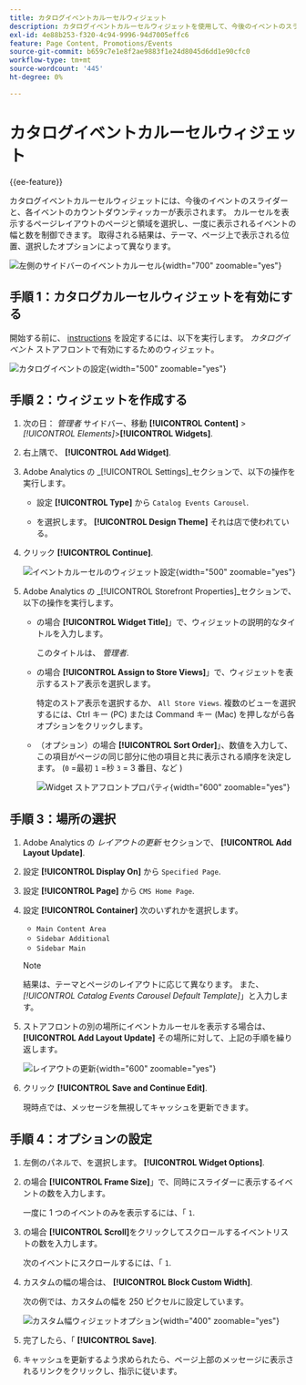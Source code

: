 ```yaml
---
title: カタログイベントカルーセルウィジェット
description: カタログイベントカルーセルウィジェットを使用して、今後のイベントのスライダーをページに表示する方法を説明します。
exl-id: 4e88b253-f320-4c94-9996-94d7005effc6
feature: Page Content, Promotions/Events
source-git-commit: b659c7e1e8f2ae9883f1e24d8045d6dd1e90cfc0
workflow-type: tm+mt
source-wordcount: '445'
ht-degree: 0%

---
```


# カタログイベントカルーセルウィジェット

{{ee-feature}}

カタログイベントカルーセルウィジェットには、今後のイベントのスライダーと、各イベントのカウントダウンティッカーが表示されます。 カルーセルを表示するページレイアウトのページと領域を選択し、一度に表示されるイベントの幅と数を制御できます。 取得される結果は、テーマ、ページ上で表示される位置、選択したオプションによって異なります。

![左側のサイドバーのイベントカルーセル](./assets/storefront-event-carousel-sidebar-gear.png){width="700" zoomable="yes"}

## 手順 1：カタログカルーセルウィジェットを有効にする

開始する前に、 [instructions](../merchandising-promotions/event-configure.md) を設定するには、以下を実行します。 _カタログイベント_ ストアフロントで有効にするためのウィジェット。

![カタログイベントの設定](./assets/config-catalog-catalog-events-1.png){width="500" zoomable="yes"}

## 手順 2：ウィジェットを作成する

1. 次の日： _管理者_ サイドバー、移動 **[!UICONTROL Content]** > _[!UICONTROL Elements]_>**[!UICONTROL Widgets]**.

1. 右上隅で、 **[!UICONTROL Add Widget]**.

1. Adobe Analytics の _[!UICONTROL Settings]_セクションで、以下の操作を実行します。

   - 設定 **[!UICONTROL Type]** から `Catalog Events Carousel`.

   - を選択します。 **[!UICONTROL Design Theme]** それは店で使われている。

1. クリック **[!UICONTROL Continue]**.

   ![イベントカルーセルのウィジェット設定](./assets/widget-event-carousel-settings.png){width="500" zoomable="yes"}

1. Adobe Analytics の _[!UICONTROL Storefront Properties]_セクションで、以下の操作を実行します。

   - の場合 **[!UICONTROL Widget Title]**」で、ウィジェットの説明的なタイトルを入力します。

     このタイトルは、 _管理者_.

   - の場合 **[!UICONTROL Assign to Store Views]**」で、ウィジェットを表示するストア表示を選択します。

     特定のストア表示を選択するか、 `All Store Views`. 複数のビューを選択するには、Ctrl キー (PC) または Command キー (Mac) を押しながら各オプションをクリックします。

   - （オプション）の場合 **[!UICONTROL Sort Order]**」、数値を入力して、この項目がページの同じ部分に他の項目と共に表示される順序を決定します。 (`0` =最初 `1` =秒 `3` = 3 番目、など )

     ![Widget ストアフロントプロパティ](./assets/widget-event-carousel-storefront-properties.png){width="600" zoomable="yes"}

## 手順 3：場所の選択

1. Adobe Analytics の _レイアウトの更新_ セクションで、 **[!UICONTROL Add Layout Update]**.

1. 設定 **[!UICONTROL Display On]** から `Specified Page`.

1. 設定 **[!UICONTROL Page]** から `CMS Home Page`.

1. 設定 **[!UICONTROL Container]** 次のいずれかを選択します。

   - `Main Content Area`
   - `Sidebar Additional`
   - `Sidebar Main`

   >[!NOTE]
   >
   >結果は、テーマとページのレイアウトに応じて異なります。 また、 _[!UICONTROL Catalog Events Carousel Default Template]_」と入力します。

1. ストアフロントの別の場所にイベントカルーセルを表示する場合は、 **[!UICONTROL Add Layout Update]** その場所に対して、上記の手順を繰り返します。

   ![レイアウトの更新](./assets/widget-event-carousel-layout-updates-catalog-category-sidebar.png){width="600" zoomable="yes"}

1. クリック **[!UICONTROL Save and Continue Edit]**.

   現時点では、メッセージを無視してキャッシュを更新できます。

## 手順 4：オプションの設定

1. 左側のパネルで、を選択します。 **[!UICONTROL Widget Options]**.

1. の場合 **[!UICONTROL Frame Size]**」で、同時にスライダーに表示するイベントの数を入力します。

   一度に 1 つのイベントのみを表示するには、「 `1`.

1. の場合 **[!UICONTROL Scroll]**&#x200B;をクリックしてスクロールするイベントリストの数を入力します。

   次のイベントにスクロールするには、「 `1`.

1. カスタムの幅の場合は、 **[!UICONTROL Block Custom Width]**.

   次の例では、カスタムの幅を 250 ピクセルに設定しています。

   ![カスタム幅ウィジェットオプション](./assets/widget-options-custom-width.png){width="400" zoomable="yes"}

1. 完了したら、「 **[!UICONTROL Save]**.

1. キャッシュを更新するよう求められたら、ページ上部のメッセージに表示されるリンクをクリックし、指示に従います。
